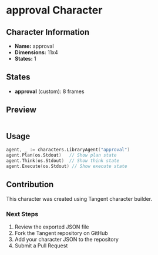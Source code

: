 # approval Character

## Character Information

- **Name:** approval
- **Dimensions:** 11x4
- **States:** 1

## States

- **approval** (custom): 8 frames

## Preview

```
```

## Usage

```go
agent, _ := characters.LibraryAgent("approval")
agent.Plan(os.Stdout)   // Show plan state
agent.Think(os.Stdout)  // Show think state
agent.Execute(os.Stdout) // Show execute state
```

## Contribution

This character was created using Tangent character builder.

### Next Steps

1. Review the exported JSON file
2. Fork the Tangent repository on GitHub
3. Add your character JSON to the repository
4. Submit a Pull Request
